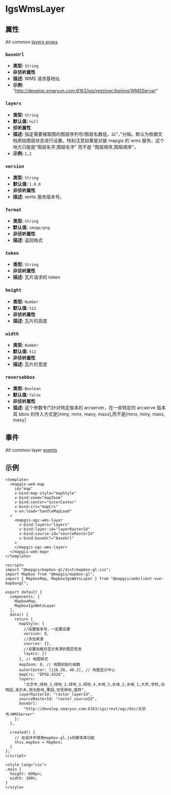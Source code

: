 # IgsWmsLayer

## 属性

All common [layers props](/zh/api/Layers/README.md#props)

### `baseUrl`

- **类型:** `String`
- **非侦听属性**
- **描述:** WMS 请求基地址.
- **示例:** "http://develop.smaryun.com:6163/igs/rest/ogc/beijing/WMSServer"

### `layers`

- **类型:** `String`
- **默认值:** `null`
- **侦听属性**
- **描述:** 指定需要被取图的图层序列号/图层名数组，以“，”分隔。默认为依据文档原始图层状态进行设置。特别注意如果是对接 mapgis 的 wms 服务，这个地方只能是"图层名字,图层名字" 而不是 "图层顺序,图层顺序"。
- **示例:** `1,2`

### `version`

- **类型:** `String`
- **默认值:** `1.0.0`
- **非侦听属性**
- **描述:** wmts 服务版本号。

### `format`

- **类型:** `String`
- **默认值:** `image/png`
- **非侦听属性**
- **描述:** 返回格式

### `token`

- **类型:** `String`
- **非侦听属性**
- **描述:** 瓦片请求的 token

### `height`

- **类型:** `Number`
- **默认值:** `512`
- **非侦听属性**
- **描述:** 瓦片的高度

### `width`

- **类型:** `Number`
- **默认值:** `512`
- **非侦听属性**
- **描述:** 瓦片的宽度

### `reversebbox`

- **类型:** `Boolean`
- **默认值:** `false`
- **非侦听属性**
- **描述:** 这个参数专门针对特定版本的 arcserver，在一些特定的 arcserve 版本其 bbox 的传入方式是[miny, minx, maxy, maxx],而不是[minx, miny, maxx, maxy]

## 事件

All common layer [events](/zh/api/Layers/#events)

## 示例

```vue
<template>
  <mapgis-web-map
    id="map"
    v-bind:map-style="mapStyle"
    v-bind:zoom="mapZoom"
    v-bind:center="outerCenter"
    v-bind:crs="mapCrs"
    v-on:load="handleMapLoad"
  >
    <mapgis-ogc-wms-layer
      v-bind:layers="layers"
      v-bind:layer-id="layerRasterId"
      v-bind:source-id="sourceRasterId"
      v-bind:baseUrl="baseUrl"
    >
    </mapgis-ogc-wms-layer>
  </mapgis-web-map>
</template>

<script>
import "@mapgis/mapbox-gl/dist/mapbox-gl.css";
import Mapbox from "@mapgis/mapbox-gl";
import { MapboxMap, MapboxIgsWmtsLayer } from "@mapgis/webclient-vue-mapboxgl";

export default {
  components: {
    MapboxMap,
    MapboxIgsWmtsLayer
  },
  data() {
    return {
      mapStyle: {
        //设置版本号，一定要设置
        version: 8,
        //添加来源
        sources: {},
        //设置加载并显示来源的图层信息
        layers: []
      }, // 地图样式
      mapZoom: 8, // 地图初始化级数
      outerCenter: [116.39, 40.2], // 地图显示中心
      mapCrs: "EPSG:4326",
      layers:
        "北京市,绿地_1,绿地_2,绿地_3,绿地_4,水域_3,水域_2,水域_1,大学,学校,动物园,高尔夫,观光胜地,果园,住宅用地,医院",
      layerRasterId: "raster_layerId",
      sourceRasterId: "raster_sourceId",
      baseUrl:
        "http://develop.smaryun.com:6163/igs/rest/ogc/doc/北京市/WMSServer"
    };
  },

  created() {
    // 在组件中使用mapbox-gl.js的脚本库功能
    this.mapbox = Mapbox;
  }
};
</script>

<style lang="css">
.main {
  height: 600px;
  width: 100%;
}
</style>
```
